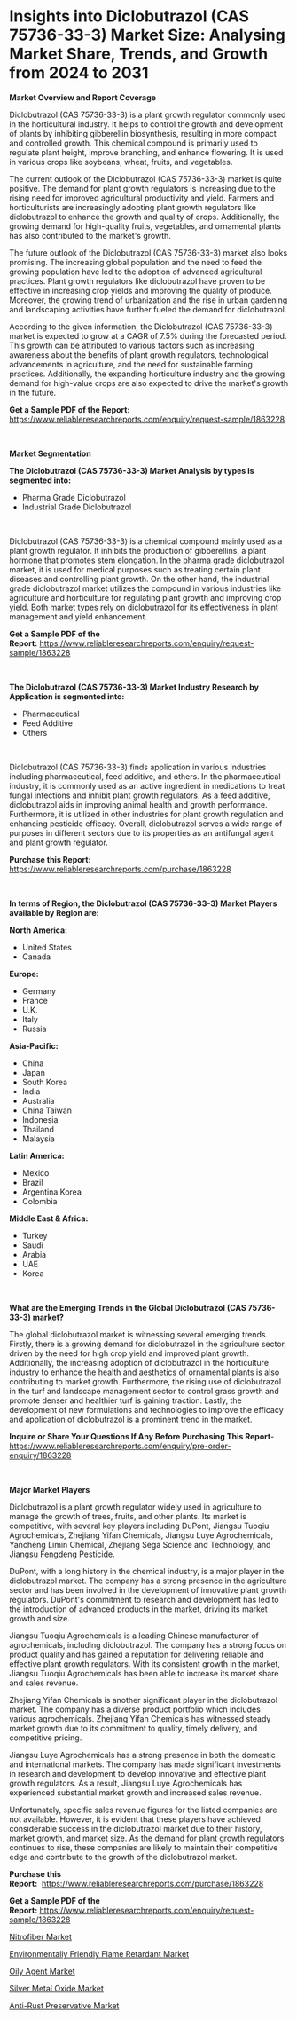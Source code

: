 <p><h1>Insights into Diclobutrazol (CAS 75736-33-3) Market Size: Analysing Market Share, Trends, and Growth from 2024 to 2031</h1></p><p><strong>Market Overview and Report Coverage</strong></p>
<p><p>Diclobutrazol (CAS 75736-33-3) is a plant growth regulator commonly used in the horticultural industry. It helps to control the growth and development of plants by inhibiting gibberellin biosynthesis, resulting in more compact and controlled growth. This chemical compound is primarily used to regulate plant height, improve branching, and enhance flowering. It is used in various crops like soybeans, wheat, fruits, and vegetables.</p><p>The current outlook of the Diclobutrazol (CAS 75736-33-3) market is quite positive. The demand for plant growth regulators is increasing due to the rising need for improved agricultural productivity and yield. Farmers and horticulturists are increasingly adopting plant growth regulators like diclobutrazol to enhance the growth and quality of crops. Additionally, the growing demand for high-quality fruits, vegetables, and ornamental plants has also contributed to the market's growth.</p><p>The future outlook of the Diclobutrazol (CAS 75736-33-3) market also looks promising. The increasing global population and the need to feed the growing population have led to the adoption of advanced agricultural practices. Plant growth regulators like diclobutrazol have proven to be effective in increasing crop yields and improving the quality of produce. Moreover, the growing trend of urbanization and the rise in urban gardening and landscaping activities have further fueled the demand for diclobutrazol.</p><p>According to the given information, the Diclobutrazol (CAS 75736-33-3) market is expected to grow at a CAGR of 7.5% during the forecasted period. This growth can be attributed to various factors such as increasing awareness about the benefits of plant growth regulators, technological advancements in agriculture, and the need for sustainable farming practices. Additionally, the expanding horticulture industry and the growing demand for high-value crops are also expected to drive the market's growth in the future.</p></p>
<p><strong>Get a Sample PDF of the Report:</strong> <a href="https://www.reliableresearchreports.com/enquiry/request-sample/1863228">https://www.reliableresearchreports.com/enquiry/request-sample/1863228</a></p>
<p>&nbsp;</p>
<p><strong>Market Segmentation</strong></p>
<p><strong>The Diclobutrazol (CAS 75736-33-3) Market Analysis by types is segmented into:</strong></p>
<p><ul><li>Pharma Grade Diclobutrazol</li><li>Industrial Grade Diclobutrazol</li></ul></p>
<p>&nbsp;</p>
<p><p>Diclobutrazol (CAS 75736-33-3) is a chemical compound mainly used as a plant growth regulator. It inhibits the production of gibberellins, a plant hormone that promotes stem elongation. In the pharma grade diclobutrazol market, it is used for medical purposes such as treating certain plant diseases and controlling plant growth. On the other hand, the industrial grade diclobutrazol market utilizes the compound in various industries like agriculture and horticulture for regulating plant growth and improving crop yield. Both market types rely on diclobutrazol for its effectiveness in plant management and yield enhancement.</p></p>
<p><strong>Get a Sample PDF of the Report:</strong>&nbsp;<a href="https://www.reliableresearchreports.com/enquiry/request-sample/1863228">https://www.reliableresearchreports.com/enquiry/request-sample/1863228</a></p>
<p>&nbsp;</p>
<p><strong>The Diclobutrazol (CAS 75736-33-3) Market Industry Research by Application is segmented into:</strong></p>
<p><ul><li>Pharmaceutical</li><li>Feed Additive</li><li>Others</li></ul></p>
<p>&nbsp;</p>
<p><p>Diclobutrazol (CAS 75736-33-3) finds application in various industries including pharmaceutical, feed additive, and others. In the pharmaceutical industry, it is commonly used as an active ingredient in medications to treat fungal infections and inhibit plant growth regulators. As a feed additive, diclobutrazol aids in improving animal health and growth performance. Furthermore, it is utilized in other industries for plant growth regulation and enhancing pesticide efficacy. Overall, diclobutrazol serves a wide range of purposes in different sectors due to its properties as an antifungal agent and plant growth regulator.</p></p>
<p><strong>Purchase this Report:</strong>&nbsp; <a href="https://www.reliableresearchreports.com/purchase/1863228">https://www.reliableresearchreports.com/purchase/1863228</a></p>
<p>&nbsp;</p>
<p><strong>In terms of Region, the Diclobutrazol (CAS 75736-33-3) Market Players available by Region are:</strong></p>
<p>
    <p> <strong> North America: </strong>
        <ul>
            <li>United States</li>
            <li>Canada</li>
        </ul>
        </p> 
    <p> <strong> Europe: </strong>
        <ul>
            <li>Germany</li>
            <li>France</li>
            <li>U.K.</li>
            <li>Italy</li>
            <li>Russia</li>
        </ul>
        </p> 
    <p> <strong> Asia-Pacific: </strong>
        <ul>
            <li>China</li>
            <li>Japan</li>
            <li>South Korea</li>
            <li>India</li>
            <li>Australia</li>
            <li>China Taiwan</li>
            <li>Indonesia</li>
            <li>Thailand</li>
            <li>Malaysia</li>
        </ul>
        </p> 
    <p> <strong> Latin America: </strong>
        <ul>
            <li>Mexico</li>
            <li>Brazil</li>
            <li>Argentina Korea</li>
            <li>Colombia</li>
        </ul>
        </p> 
    <p> <strong> Middle East & Africa: </strong>
        <ul>
            <li>Turkey</li>
            <li>Saudi</li>
            <li>Arabia</li>
            <li>UAE</li>
            <li>Korea</li>
        </ul>
    </p>
    </p>
<p>&nbsp;</p>
<p><strong>What are the Emerging Trends in the Global Diclobutrazol (CAS 75736-33-3) market?</strong></p>
<p><p>The global diclobutrazol market is witnessing several emerging trends. Firstly, there is a growing demand for diclobutrazol in the agriculture sector, driven by the need for high crop yield and improved plant growth. Additionally, the increasing adoption of diclobutrazol in the horticulture industry to enhance the health and aesthetics of ornamental plants is also contributing to market growth. Furthermore, the rising use of diclobutrazol in the turf and landscape management sector to control grass growth and promote denser and healthier turf is gaining traction. Lastly, the development of new formulations and technologies to improve the efficacy and application of diclobutrazol is a prominent trend in the market.</p></p>
<p><strong>Inquire or Share Your Questions If Any Before Purchasing This Report</strong>- <a href="https://www.reliableresearchreports.com/enquiry/pre-order-enquiry/1863228">https://www.reliableresearchreports.com/enquiry/pre-order-enquiry/1863228</a></p>
<p>&nbsp;</p>
<p><strong>Major Market Players</strong></p>
<p><p>Diclobutrazol is a plant growth regulator widely used in agriculture to manage the growth of trees, fruits, and other plants. Its market is competitive, with several key players including DuPont, Jiangsu Tuoqiu Agrochemicals, Zhejiang Yifan Chemicals, Jiangsu Luye Agrochemicals, Yancheng Limin Chemical, Zhejiang Sega Science and Technology, and Jiangsu Fengdeng Pesticide.</p><p>DuPont, with a long history in the chemical industry, is a major player in the diclobutrazol market. The company has a strong presence in the agriculture sector and has been involved in the development of innovative plant growth regulators. DuPont's commitment to research and development has led to the introduction of advanced products in the market, driving its market growth and size.</p><p>Jiangsu Tuoqiu Agrochemicals is a leading Chinese manufacturer of agrochemicals, including diclobutrazol. The company has a strong focus on product quality and has gained a reputation for delivering reliable and effective plant growth regulators. With its consistent growth in the market, Jiangsu Tuoqiu Agrochemicals has been able to increase its market share and sales revenue.</p><p>Zhejiang Yifan Chemicals is another significant player in the diclobutrazol market. The company has a diverse product portfolio which includes various agrochemicals. Zhejiang Yifan Chemicals has witnessed steady market growth due to its commitment to quality, timely delivery, and competitive pricing.</p><p>Jiangsu Luye Agrochemicals has a strong presence in both the domestic and international markets. The company has made significant investments in research and development to develop innovative and effective plant growth regulators. As a result, Jiangsu Luye Agrochemicals has experienced substantial market growth and increased sales revenue.</p><p>Unfortunately, specific sales revenue figures for the listed companies are not available. However, it is evident that these players have achieved considerable success in the diclobutrazol market due to their history, market growth, and market size. As the demand for plant growth regulators continues to rise, these companies are likely to maintain their competitive edge and contribute to the growth of the diclobutrazol market.</p></p>
<p><strong>Purchase this Report:</strong>&nbsp;&nbsp;<a href="https://www.reliableresearchreports.com/purchase/1863228">https://www.reliableresearchreports.com/purchase/1863228</a></p>
<p></p>
<p><strong>Get a Sample PDF of the Report:</strong>&nbsp;<a href="https://www.reliableresearchreports.com/enquiry/request-sample/1863228">https://www.reliableresearchreports.com/enquiry/request-sample/1863228</a></p>
<p><p><a href="https://github.com/Chiragrp22/Market-Research-Report-List-2/blob/main/nitrofiber-market.md">Nitrofiber Market</a></p><p><a href="https://github.com/ChiragRP21/Market-Research-Report-List-2/blob/main/environmentally-friendly-flame-retardant-market.md">Environmentally Friendly Flame Retardant Market</a></p><p><a href="https://github.com/BryceTownsendr/Market-Research-Report-List-2/blob/main/oily-agent-market.md">Oily Agent Market</a></p><p><a href="https://github.com/WillieWoodard/Market-Research-Report-List-2/blob/main/silver-metal-oxide-market.md">Silver Metal Oxide Market</a></p><p><a href="https://github.com/ChiragRp1/Market-Research-Report-List-2/blob/main/anti-rust-preservative-market.md">Anti-Rust Preservative Market</a></p></p>